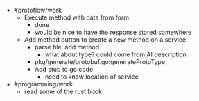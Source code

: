 - #protoflow/work
	- Execute method with data from form
		- done
		- would be nice to have the response stored somewhere
	- Add method button to create a new method on a service
		- parse file, add method
			- what about type? could come from AI description
		- pkg/generate/protobuf.go:generateProtoType
		- Add stub to go code
			- need to know location of service
- #programming/work
	- read some of the rust book